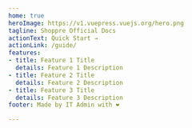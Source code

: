 ```yaml
---
home: true
heroImage: https://v1.vuepress.vuejs.org/hero.png
tagline: Shoppre Official Docs
actionText: Quick Start →
actionLink: /guide/
features:
- title: Feature 1 Title
  details: Feature 1 Description
- title: Feature 2 Title
  details: Feature 2 Description
- title: Feature 3 Title
  details: Feature 3 Description
footer: Made by IT Admin with ❤️

---
```

